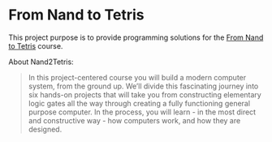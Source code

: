 # From Nand to Tetris
This project purpose is to provide programming solutions for the 
[From Nand to Tetris](https://www.nand2tetris.org/) course.

About Nand2Tetris:
> In this project-centered course you will build a modern computer system, from the ground up.
> We’ll divide this fascinating journey into six hands-on projects that will take you from constructing elementary logic gates all the way through creating a fully functioning general purpose computer. 
> In the process, you will learn - in the most direct and constructive way - how computers work, and how they are designed.



